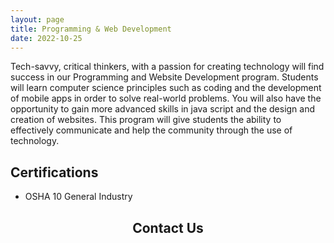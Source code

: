 ```yaml
---
layout: page
title: Programming & Web Development
date: 2022-10-25
---
```


Tech-savvy, critical thinkers, with a passion for creating technology will find success in our Programming and Website Development program. Students will learn computer science principles such as coding and the development of mobile apps in order to solve real-world problems. You will also have the opportunity to gain more advanced skills in java script and the design and creation of websites. This program will give students the ability to effectively communicate and help the community through the use of technology.

## Certifications
* OSHA 10 General Industry

<h2 align="center">Contact Us</h2>
